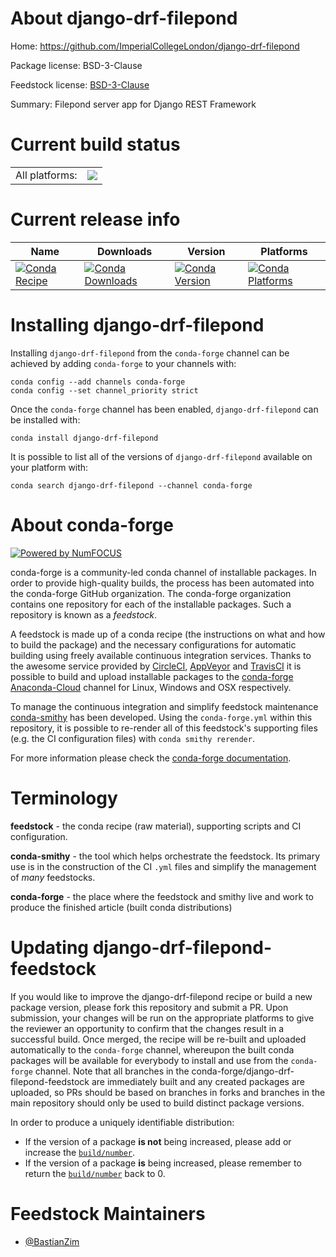 About django-drf-filepond
=========================

Home: https://github.com/ImperialCollegeLondon/django-drf-filepond

Package license: BSD-3-Clause

Feedstock license: [BSD-3-Clause](https://github.com/conda-forge/django-drf-filepond-feedstock/blob/master/LICENSE.txt)

Summary: Filepond server app for Django REST Framework

Current build status
====================


<table><tr><td>All platforms:</td>
    <td>
      <a href="https://dev.azure.com/conda-forge/feedstock-builds/_build/latest?definitionId=13327&branchName=master">
        <img src="https://dev.azure.com/conda-forge/feedstock-builds/_apis/build/status/django-drf-filepond-feedstock?branchName=master">
      </a>
    </td>
  </tr>
</table>

Current release info
====================

| Name | Downloads | Version | Platforms |
| --- | --- | --- | --- |
| [![Conda Recipe](https://img.shields.io/badge/recipe-django--drf--filepond-green.svg)](https://anaconda.org/conda-forge/django-drf-filepond) | [![Conda Downloads](https://img.shields.io/conda/dn/conda-forge/django-drf-filepond.svg)](https://anaconda.org/conda-forge/django-drf-filepond) | [![Conda Version](https://img.shields.io/conda/vn/conda-forge/django-drf-filepond.svg)](https://anaconda.org/conda-forge/django-drf-filepond) | [![Conda Platforms](https://img.shields.io/conda/pn/conda-forge/django-drf-filepond.svg)](https://anaconda.org/conda-forge/django-drf-filepond) |

Installing django-drf-filepond
==============================

Installing `django-drf-filepond` from the `conda-forge` channel can be achieved by adding `conda-forge` to your channels with:

```
conda config --add channels conda-forge
conda config --set channel_priority strict
```

Once the `conda-forge` channel has been enabled, `django-drf-filepond` can be installed with:

```
conda install django-drf-filepond
```

It is possible to list all of the versions of `django-drf-filepond` available on your platform with:

```
conda search django-drf-filepond --channel conda-forge
```


About conda-forge
=================

[![Powered by
NumFOCUS](https://img.shields.io/badge/powered%20by-NumFOCUS-orange.svg?style=flat&colorA=E1523D&colorB=007D8A)](https://numfocus.org)

conda-forge is a community-led conda channel of installable packages.
In order to provide high-quality builds, the process has been automated into the
conda-forge GitHub organization. The conda-forge organization contains one repository
for each of the installable packages. Such a repository is known as a *feedstock*.

A feedstock is made up of a conda recipe (the instructions on what and how to build
the package) and the necessary configurations for automatic building using freely
available continuous integration services. Thanks to the awesome service provided by
[CircleCI](https://circleci.com/), [AppVeyor](https://www.appveyor.com/)
and [TravisCI](https://travis-ci.com/) it is possible to build and upload installable
packages to the [conda-forge](https://anaconda.org/conda-forge)
[Anaconda-Cloud](https://anaconda.org/) channel for Linux, Windows and OSX respectively.

To manage the continuous integration and simplify feedstock maintenance
[conda-smithy](https://github.com/conda-forge/conda-smithy) has been developed.
Using the ``conda-forge.yml`` within this repository, it is possible to re-render all of
this feedstock's supporting files (e.g. the CI configuration files) with ``conda smithy rerender``.

For more information please check the [conda-forge documentation](https://conda-forge.org/docs/).

Terminology
===========

**feedstock** - the conda recipe (raw material), supporting scripts and CI configuration.

**conda-smithy** - the tool which helps orchestrate the feedstock.
                   Its primary use is in the construction of the CI ``.yml`` files
                   and simplify the management of *many* feedstocks.

**conda-forge** - the place where the feedstock and smithy live and work to
                  produce the finished article (built conda distributions)


Updating django-drf-filepond-feedstock
======================================

If you would like to improve the django-drf-filepond recipe or build a new
package version, please fork this repository and submit a PR. Upon submission,
your changes will be run on the appropriate platforms to give the reviewer an
opportunity to confirm that the changes result in a successful build. Once
merged, the recipe will be re-built and uploaded automatically to the
`conda-forge` channel, whereupon the built conda packages will be available for
everybody to install and use from the `conda-forge` channel.
Note that all branches in the conda-forge/django-drf-filepond-feedstock are
immediately built and any created packages are uploaded, so PRs should be based
on branches in forks and branches in the main repository should only be used to
build distinct package versions.

In order to produce a uniquely identifiable distribution:
 * If the version of a package **is not** being increased, please add or increase
   the [``build/number``](https://docs.conda.io/projects/conda-build/en/latest/resources/define-metadata.html#build-number-and-string).
 * If the version of a package **is** being increased, please remember to return
   the [``build/number``](https://docs.conda.io/projects/conda-build/en/latest/resources/define-metadata.html#build-number-and-string)
   back to 0.

Feedstock Maintainers
=====================

* [@BastianZim](https://github.com/BastianZim/)


